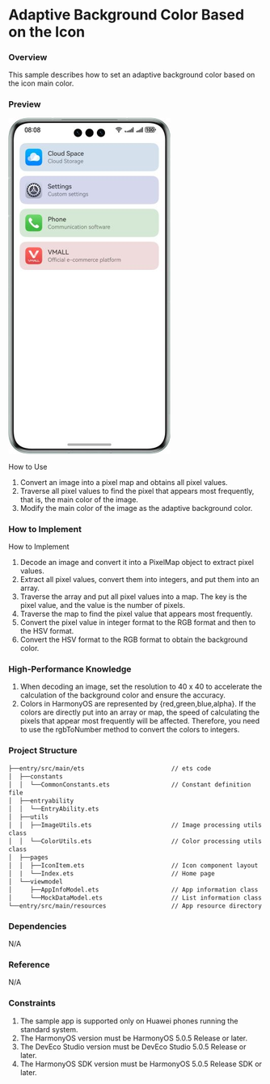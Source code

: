 # Adaptive Background Color Based on the Icon

### Overview

This sample describes how to set an adaptive background color based on the icon main color.

### Preview

![](screenshots/device/IconMainColor_EN.jpg)

How to Use

1. Convert an image into a pixel map and obtains all pixel values.
2. Traverse all pixel values to find the pixel that appears most frequently, that is, the main color of the image.
3. Modify the main color of the image as the adaptive background color.

### How to Implement

How to Implement

1. Decode an image and convert it into a PixelMap object to extract pixel values.
2. Extract all pixel values, convert them into integers, and put them into an array.
3. Traverse the array and put all pixel values into a map. The key is the pixel value, and the value is the number of pixels.
4. Traverse the map to find the pixel value that appears most frequently.
5. Convert the pixel value in integer format to the RGB format and then to the HSV format.
6. Convert the HSV format to the RGB format to obtain the background color.

### High-Performance Knowledge

1. When decoding an image, set the resolution to 40 x 40 to accelerate the calculation of the background color and ensure the accuracy.
2. Colors in HarmonyOS are represented by {red,green,blue,alpha}. If the colors are directly put into an array or map, the speed of calculating the pixels that appear most frequently will be affected. Therefore, you need to use the rgbToNumber method to convert the colors to integers.

### Project Structure

   ```
├──entry/src/main/ets                        // ets code
│  ├──constants
│  │  └──CommonConstants.ets                 // Constant definition file 
│  ├──entryability
│  │  └──EntryAbility.ets       
│  ├──utils
│  │  ├──ImageUtils.ets                      // Image processing utils class
│  │  └──ColorUtils.ets                      // Color processing utils class  
│  ├──pages
│  │  ├──IconItem.ets                        // Icon component layout
│  |  └──Index.ets                           // Home page
│  └──viewmodel
│     ├──AppInfoModel.ets                    // App information class
│     └──MockDataModel.ets                   // List information class
└──entry/src/main/resources                  // App resource directory
   ```

### Dependencies

N/A

### Reference

N/A

### Constraints

1. The sample app is supported only on Huawei phones running the standard system.
2. The HarmonyOS version must be HarmonyOS 5.0.5 Release or later.
3. The DevEco Studio version must be DevEco Studio 5.0.5 Release or later.
4. The HarmonyOS SDK version must be HarmonyOS 5.0.5 Release SDK or later.

